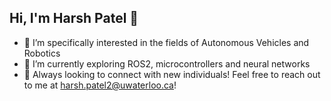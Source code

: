 ## Hi, I'm Harsh Patel 👋

* 👀 I’m specifically interested in the fields of Autonomous Vehicles and Robotics
* 🤖 I’m currently exploring ROS2, microcontrollers and neural networks
* 💭 Always looking to connect with new individuals! Feel free to reach out to me at harsh.patel2@uwaterloo.ca!
